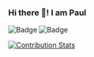 ### Hi there 👋! I am Paul
![Badge](https://img.shields.io/badge/role-devops-blue)
![Badge](https://img.shields.io/badge/aws-certified_saa-orange)

[![Contribution Stats](https://github-contribution-stats.vercel.app/api/?username=lorddashme)](https://github.com/LordDashMe/github-contribution-stats/)

<!--
**paulfermoreyes/paulfermoreyes** is a ✨ _special_ ✨ repository because its `README.md` (this file) appears on your GitHub profile.

Here are some ideas to get you started:

- 🔭 I’m currently working on ...
- 🌱 I’m currently learning ...
- 👯 I’m looking to collaborate on ...
- 🤔 I’m looking for help with ...
- 💬 Ask me about ...
- 📫 How to reach me: ...
- 😄 Pronouns: ...
- ⚡ Fun fact: ...
-->

